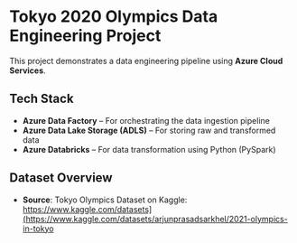 # Tokyo 2020 Olympics Data Engineering Project

This project demonstrates a data engineering pipeline using **Azure Cloud Services**.

## Tech Stack

- **Azure Data Factory** – For orchestrating the data ingestion pipeline  
- **Azure Data Lake Storage (ADLS)** – For storing raw and transformed data  
- **Azure Databricks** – For data transformation using Python (PySpark)   

## Dataset Overview

- **Source**: Tokyo Olympics Dataset on Kaggle: https://www.kaggle.com/datasets](https://www.kaggle.com/datasets/arjunprasadsarkhel/2021-olympics-in-tokyo  

